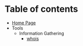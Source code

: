 # Table of contents

* [Home Page](README.md)
* Tools
  * Information Gathering
    * [whois](tools/information_gathering/whois.md)
